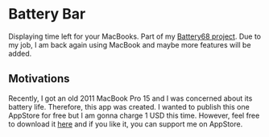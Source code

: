 # Battery Bar
Displaying time left for your MacBooks. Part of my [Battery68 project](https://github.com/HenryQuan/68). Due to my job, I am back again using MacBook and maybe more features will be added.

## Motivations
Recently, I got an old 2011 MacBook Pro 15 and I was concerned about its battery life. Therefore, this app was created. 
I wanted to publish this one AppStore for free but I am gonna charge 1 USD this time. However, 
feel free to download it [here](https://github.com/HenryQuan/BatteryBar/releases/latest) and if you like it, you can support me on AppStore.

